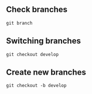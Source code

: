 ## Check branches

```
git branch
```

## Switching branches

```
git checkout develop
```

## Create new branches
```
git checkout -b develop
```